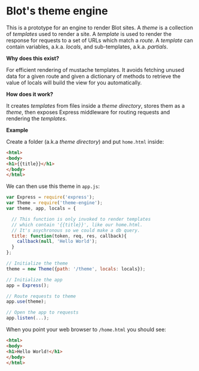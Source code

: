 # Blot's theme engine

This is a prototype for an engine to render Blot sites. A *theme* is a collection of *templates* used to render a site. A *template* is used to render the response for requests to a set of URLs which match a *route*. A *template* can contain variables, a.k.a. *locals*, and sub-templates, a.k.a. *partials*.

**Why does this exist?**

For efficient rendering of mustache templates. It avoids fetching unused data for a given route and given a dictionary of methods to retrieve the value of locals will build the view for you automatically.

**How does it work?**

It creates *templates* from files inside a *theme directory*, stores them as a *theme*, then exposes Express middleware for routing requests and rendering the *templates*.

**Example**

Create a folder (a.k.a *theme directory*) and put ```home.html``` inside:

```html
<html>
<body>
<h1>{{title}}</h1>
</body>
</html>
```

We can then use this theme in ```app.js```:

```javascript
var Express = require('express');
var Theme = require('theme-engine');
var theme, app, locals = {

  // This function is only invoked to render templates
  // which contain '{{title}}', like our home.html.
  // It's asychronous so we could make a db query.
  title: function(token, req, res, callback){
    callback(null, 'Hello World');
  }
};

// Initialize the theme
theme = new Theme({path: '/theme', locals: locals});

// Initialize the app
app = Express();

// Route requests to theme
app.use(theme);

// Open the app to requests
app.listen(...);
```

When you point your web browser to ```/home.html``` you should see:

```html
<html>
<body>
<h1>Hello World!</h1>
</body>
</html>
```